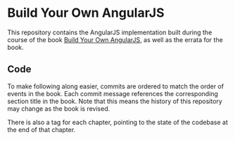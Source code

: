# Build Your Own AngularJS

This repository contains the AngularJS implementation built during the course of the book [Build Your Own AngularJS](http://teropa.info/build-your-own-angular), as well as the errata for the book.

## Code

To make following along easier, commits are ordered to match the order of events in the book. Each commit message references the corresponding section title in the book. Note that this means the history of this repository may change as the book is revised.

There is also a tag for each chapter, pointing to the state of the codebase at the end of that chapter.
